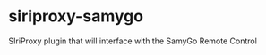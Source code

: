 siriproxy-samygo
================

SIriProxy plugin that will interface with the SamyGo Remote Control
